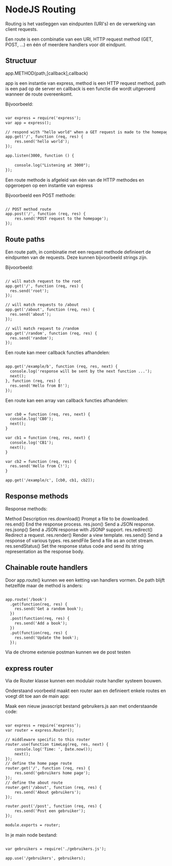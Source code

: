# NodeJS Routing


Routing is het vastleggen van eindpunten (URI's) en de verwerking van client
requests.

Een route is een combinatie van een URI, HTTP request method (GET, POST, ...) en 
één of meerdere handlers voor dit eindpunt.

## Structuur

app.METHOD(path,[callback],callback)

app is een instantie van express, method is een HTTP request method, path is
een pad op de server en callback is een functie die wordt uitgevoerd wanneer
de route overeenkomt.

Bijvoorbeeld:

```html

var express = require('express');
var app = express();

// respond with "hello world" when a GET request is made to the homepage
app.get('/', function (req, res) {
	res.send('hello world');
});

app.listen(3000, function () {
	
	console.log("Listening at 3000");
});

```

Een route methode is afgeleid van één van de HTTP methodes en opgeroepen op
een instantie van express

Bijvoorbeeld een POST methode:

```html

// POST method route
app.post('/', function (req, res) {
	res.send('POST request to the homepage');
});
```

## Route paths

Een route path, in combinatie met een request methode definieert de eindpunten van de requests. Deze kunnen bijvoorbeeld strings zijn.

Bijvoorbeeld:

```html

// will match request to the root
app.get('/', function (req, res) {
  res.send('root');
});

// will match requests to /about
app.get('/about', function (req, res) {
  res.send('about');
});

// will match request to /random
app.get('/random', function (req, res) {
  res.send('random');
});

```

Een route kan meer callback functies afhandelen:

```html

app.get('/example/b', function (req, res, next) {
  console.log('response will be sent by the next function ...');
  next();
}, function (req, res) {
  res.send('Hello from B!');
});

```
Een route kan een array van callback functies afhandelen:

```html

var cb0 = function (req, res, next) {
  console.log('CB0');
  next();
}

var cb1 = function (req, res, next) {
  console.log('CB1');
  next();
}

var cb2 = function (req, res) {
  res.send('Hello from C!');
}

app.get('/example/c', [cb0, cb1, cb2]);
```


## Response methods

Response methods:


Method		Description
res.download()	Prompt a file to be downloaded.
res.end()	End the response process.
res.json()	Send a JSON response.
res.jsonp()	Send a JSON response with JSONP support.
res.redirect()	Redirect a request.
res.render()	Render a view template.
res.send()	Send a response of various types.
res.sendFile	Send a file as an octet stream.
res.sendStatus()	Set the response status code and send its string representation as the response body.


## Chainable route handlers

Door app.route() kunnen we een ketting van handlers vormen. De path blijft
hetzelfde maar de method is anders:

```html

app.route('/book')
  .get(function(req, res) {
    res.send('Get a random book');
  })
  .post(function(req, res) {
    res.send('Add a book');
  })
  .put(function(req, res) {
    res.send('Update the book');
  });

```
Via de chrome extensie postman kunnen we de post testen


## express router

Via de Router klasse kunnen een modulair route handler systeem bouwen.

Onderstaand voorbeeld maakt een router aan en definieert enkele routes en 
voegt dit toe aan de main app:

Maak een nieuw javascript bestand gebruikers.js aan met onderstaande code:

```html

var express = require('express');
var router = express.Router();

// middleware specific to this router
router.use(function timeLog(req, res, next) {
	console.log('Time: ', Date.now());
	next();
});
// define the home page route
router.get('/', function (req, res) {
	res.send('gebruikers home page');
});
// define the about route
router.get('/about', function (req, res) {
	res.send('About gebruikers');
});

router.post('/post', function (req, res) {
	res.send('Post een gebruiker');
});

module.exports = router;

```
In je main node bestand:


```html

var gebruikers = require('./gebruikers.js');

app.use('/gebruikers', gebruikers);

```




